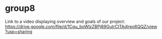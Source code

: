 # group8 
Link to a video displaying overview and goals of our project: https://drive.google.com/file/d/1Cqu_boWlzZBPj89GutrCITAdjreo6QQZ/view?usp=sharing

